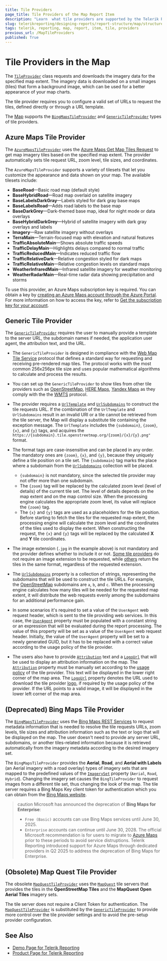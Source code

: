 ```yaml
---
title: Tile Providers
page_title: Tile Providers of the Map Report Item
description: "Learn  what tile providers are supported by the Telerik Reporting Map report item and how to use them."
slug: telerikreporting/designing-reports/report-structure/map/structure/tile-providers
tags: telerik, reporting, map, report, item, tile, providers
previous_url: /MapTileProviders
published: True
---
```


# Tile Providers in the Map

The [`TileProvider`](/api/Telerik.Reporting.TileProvider) class requests and downloads the imagery data for the specified map extent. The imagery data is downloaded on a small images (tiles) that form a background image, which can be used for a better appearance of your map charts.

The tile provider requires you to configure a valid set of URLs to request the tiles, defined directly or through a URL template.

The [Map](/api/Telerik.Reporting.Map) supports the [`BingMapsTileProvider`](/api/Telerik.Reporting.BingMapsTileProvider) and [`GenericTileProvider`](/api/Telerik.Reporting.GenericTileProvider) types of tile providers.

## Azure Maps Tile Provider

The [`AzureMapsTileProvider`](/api/Telerik.Reporting.AzureMapsTileProvider) uses the [Azure Maps Get Map Tiles Request](https://learn.microsoft.com/en-us/rest/api/maps/render/get-map-tile) to get map imagery tiles based on the specified map extent. The provider automatically sets tile request URL, zoom level, tile sizes, and coordinates.

The `AzureMapsTileProvider` supports a variety of tilesets that let you customize the appearance and data shown on your map. The available tilesets include:

* **BaseRoad**—Basic road map (default style)
* **BaseHybridRoad**—Road map overlaid on satellite imagery
* **BaseLabelsDarkGray**—Labels styled for dark gray base maps
* **BaseLabelsRoad**—Adds road labels to the base map
* **BaseDarkGrey**—Dark-themed base map, ideal for night mode or data overlays
* **BaseHybridDarkGrey**—Hybrid of satellite imagery with dark gray overlays and labels
* **Imagery**—Raw satellite imagery without overlays
* **TerraMain**—Terrain-focused map with elevation and natural features
* **TrafficAbsoluteMain**—Shows absolute traffic speeds
* **TrafficDelayMain**—Highlights delays compared to normal traffic
* **TrafficReducedMain**—Indicates reduced traffic flow
* **TrafficRelativeDark**—Relative congestion styled for dark maps
* **TrafficRelativeMain**—Relative congestion levels on standard maps
* **WeatherInfraredMain**—Infrared satellite imagery for weather monitoring
* **WeatherRadarMain**—Real-time radar data showing precipitation and storms

To use this provider, an Azure Maps subscription key is required. You can obtain a key by [creating an Azure Maps account through the Azure Portal](https://learn.microsoft.com/en-us/azure/azure-maps/quick-demo-map-app#create-an-azure-maps-account). For more information on how to access the key, refer to [Get the subscription key for your account](https://learn.microsoft.com/en-us/azure/azure-maps/quick-demo-map-app#get-the-subscription-key-for-your-account).

## Generic Tile Provider

The [`GenericTileProvider`](/api/Telerik.Reporting.GenericTileProvider) requires the user to manually provide a template to the server URL, the subdomain names if needed, the application user agent, the attribution text, and the URL.

* The `GenericTileProvider` is designed in compliance with the [Web Map Tile Service](https://en.wikipedia.org/wiki/Web_Map_Tile_Service) protocol that defines a standard way for requesting and receiving pre-rendered map tiles. The protocol works with the most common 256x256px tile size and uses popular mathematical algorithms to calculate and process the results.
* You can set up the `GenericTileProvider` to show tiles from other tile providers such as [OpenStreetMap](https://www.openstreetmap.org), [HERE Maps](https://www.here.com/), [Yandex Maps](https://yandex.com/maps/) as they comply with the the [WMTS](https://en.wikipedia.org/wiki/Web_Map_Tile_Service) protocol.
* The provider requires a [`UrlTemplate`](/api/Telerik.Reporting.GenericTileProvider#Telerik_Reporting_GenericTileProvider_UrlTemplate) and [`UrlSubdomains`](/api/Telerik.Reporting.GenericTileProvider#Telerik_Reporting_GenericTileProvider_UrlSubdomains) to construct the tile requests URL. If the combination of the `UrlTemplate` and `UrlSubdomains` result in an invalid URI or a tile cannot be retrieved from the tile server, the Map will display a substitute tile containing the exception message. The `UrlTemplate` includes the `{subdomain}`, `{zoom}`, `{x}`, and `{y}` tags, and acquires the `https://{subdomain}.tile.openstreetmap.org/{zoom}/{x}/{y}.png"` format.
* The format tags are case-insensitive and can be placed in any order. The mandatory ones are `{zoom}`, `{x}`, and `{y}`, because they uniquely define a tile position on a tile set. The `{subdomain}` tag marks the place where a subdomain from the [`UrlSubdomains`](/api/Telerik.Reporting.GenericTileProvider#Telerik_Reporting_GenericTileProvider_UrlSubdomains) collection will be placed.

	* `{subdomain}` is not mandatory, since the selected tile provider may not offer more than one subdomain.
	* The `{zoom}` tag will be replaced by the calculated zoom level (level of details) of the current tile set. The level of details depends on the map extent and on the map control size. When the processing engine calculates the appropriate zoom level, its value will replace the `{zoom}` tag.
	* The `{x}` and `{y}` tags are used as a placeholders for the tile position. Before starting to fetch the tiles for the requested map extent, the processing engine will calculate the zoom level and the coordinates of the tiles used to display the extent. When constructing the request, the `{x}` and `{y}` tags will be replaced by the calculated __X__ and __Y__ tile coordinates.

* The image extension (`.jpg` in the example above) is not mandatory and the provider defines whether to include it or not. [Some tile providers](https://maptile.maps.svc.ovi.com/maptiler/maptile/newest/normal.day/2/2/1/256/png8) do not require an image extension to be requested, while [others](http://otile2.mqcdn.com/tiles/1.0.0/map/2/2/1.gif) return the tiles in the same format, regardless of the requested extension.
* The [`UrlSubdomains`](/api/Telerik.Reporting.GenericTileProvider#Telerik_Reporting_GenericTileProvider_UrlSubdomains) property is a collection of strings, representing the subdomains that will be used to construct the tile URLs. For example, the [OpenStreetMap](https://www.openstreetmap.org/) subdomains are `a`, `b`, and `c`. When the processing engine calculates how many tiles will be needed for the requested map extent, it will distribute the web requests evenly among the subdomains for an additional performance gain.
* In some scenarios it's required to set a value of the `UserAgent` web request header, which is sent to the tile providing web services. In this case, the [`UserAgent`](/api/Telerik.Reporting.GenericTileProvider#Telerik_Reporting_GenericTileProvider_UserAgent) property must be populated with a constant string or an expression that will be evaluated during the report processing. The value of this property will be set as a value of the `UserAgent` web request header. Initially, the value of the `UserAgent` property will be set to a newly generated GUID, but it has to be replaced with a correct value according to the usage policy of the tile provider.
* The users also have to provide [`Attribution`](/api/Telerik.Reporting.GenericTileProvider#Telerik_Reporting_GenericTileProvider_Attribution) text and a [`LogoUrl`](/api/Telerik.Reporting.GenericTileProvider#Telerik_Reporting_GenericTileProvider_LogoUrl) that will be used to display an attribution information on the map. The [`Attribution`](/api/Telerik.Reporting.GenericTileProvider#Telerik_Reporting_GenericTileProvider_Attribution) property must be manually set according to the [usage policy](https://wiki.openstreetmap.org/wiki/Legal_FAQ) of the tile provider. This text will be displayed in the lower right corner of the map area. The [`LogoUrl`](/api/Telerik.Reporting.GenericTileProvider#Telerik_Reporting_GenericTileProvider_LogoUrl) property denotes the URL used to download the tile provider [logo](https://wiki.openstreetmap.org/w/images/thumb/7/79/Public-images-osm_logo.svg/32px-Public-images-osm_logo.svg.png), if required by the usage policy of the provider. If the URL points to a valid image, it will be displayed in the lower left corner of the map area.

## (Deprecated) Bing Maps Tile Provider

The [`BingMapsTileProvider`](/api/Telerik.Reporting.BingMapsTileProvider) uses the [Bing Maps REST Services](https://learn.microsoft.com/en-us/bingmaps/rest-services/) to request metadata information that is needed to resolve the tile requests URLs, zoom levels, tile sizes and attribution information such as the text or logo that will be displayed on the map. The user doesn't need to provide any server URL, subdomains, or another tiles-related information because it is retrieved automatically from the imagery metadata according to the desired imagery set.

The `BingMapsTileProvider` provides the **Aerial**, **Road**, and **Aerial with Labels** (an Aerial imagery with a road overlay) types of imagery sets that are mapped to the predefined values of the [`ImagerySet`](/api/Telerik.Reporting.ImagerySet) property (`Aerial`, `Road`, `Hybrid`). Changing the imagery set causes the `BingTileProvider` to request images from a different tile set, thus changing the look of the map. The tile server requires a Bing Maps Key client token for authentication which you can obtain from the [Bing Maps website](https://www.microsoft.com/en-us/maps/create-a-bing-maps-key).

>caution Microsoft has announced the deprecation of **Bing Maps for Enterprise**:
> * `Free (Basic)` accounts can use Bing Maps services until June 30, 2025.
> * `Enterprise` accounts can continue until June 30, 2028.
> The official Microsoft recommendation is for users to migrate to [Azure Maps](https://learn.microsoft.com/en-us/azure/azure-maps/) prior to these periods to avoid service distruptions.
> Telerik Reporting introduced support for Azure Maps through dedicated providers in Q2 2025 to address the deprecation of Bing Maps for Enterprise.

## (Obsolete) Map Quest Tile Provider

The obsolete [`MapQuestTileProvider`](/api/Telerik.Reporting.MapQuestTileProvider) uses the [`MapQuest`](https://www.mapquest.com/) tile servers that provides the tiles in the **OpenStreetMap Tiles** and the **MapQuest Open Aerial Tiles** imagery sets.

The tile server does not require a Client Token for authentication. The [`MapQuestTileProvider`](/api/Telerik.Reporting.MapQuestTileProvider) is substituted by the [`GenericTileProvider`](/api/Telerik.Reporting.GenericTileProvider) to provide more control over the tile provider settings and to avoid the pre-setup provider configuration.

## See Also

* [Demo Page for Telerik Reporting](https://demos.telerik.com/reporting)
* [Product Page for Telerik Reporting](https://www.telerik.com/products/reporting)
